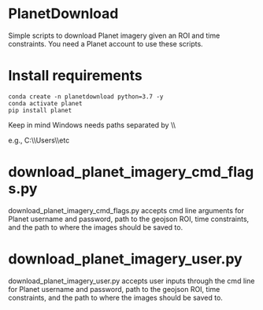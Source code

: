 # PlanetDownload
Simple scripts to download Planet imagery given an ROI and time constraints. You need a Planet account to use these scripts. 

# Install requirements

	conda create -n planetdownload python=3.7 -y
	conda activate planet
	pip install planet

Keep in mind Windows needs paths separated by \\\

e.g., C:\\\Users\\\etc

# download_planet_imagery_cmd_flags.py 
download_planet_imagery_cmd_flags.py accepts cmd line arguments for Planet username and password, path to the geojson ROI, time constraints, and the path to where the images should be saved to.

# download_planet_imagery_user.py 
download_planet_imagery_user.py accepts user inputs through the cmd line for Planet username and password, path to the geojson ROI, time constraints, and the path to where the images should be saved to.